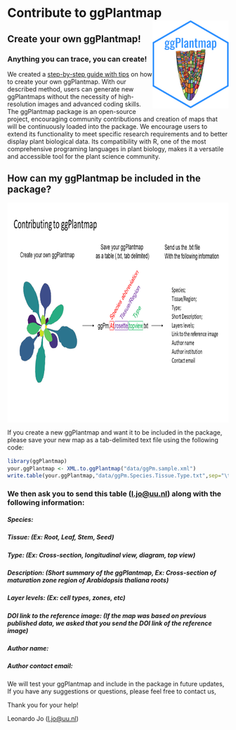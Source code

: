 
# Contribute to ggPlantmap <img src="images/hex.png" align="right" height="200"/>

## Create your own ggPlantmap!

### Anything you can trace, you can create!

We created a [step-by-step guide with
tips](https://github.com/leonardojo/ggPlantmap/blob/main/guides/TutorialforXMLfile.pdf)
on how to create your own ggPlantmap. With our described method, users
can generate new ggPlantmaps without the necessity of high-resolution
images and advanced coding skills. The ggPlantmap package is an
open-source project, encouraging community contributions and creation of
maps that will be continuously loaded into the package. We encourage
users to extend its functionality to meet specific research requirements
and to better display plant biological data. Its compatibility with R,
one of the most comprehensive programing languages in plant biology,
makes it a versatile and accessible tool for the plant science
community.

## How can my ggPlantmap be included in the package?

<p>
<img src="images/contributetoggPlantmap.png" align="center" height="500"/>
</p>

If you create a new ggPlantmap and want it to be included in the
package, please save your new map as a tab-delimited text file using the
following code:

``` r
library(ggPlantmap)
your.ggPlantmap <- XML.to.ggPlantmap("data/ggPm.sample.xml")
write.table(your.ggPlantmap,"data/ggPm.Species.Tissue.Type.txt",sep="\t",col.names=T)
```

### We then ask you to send this table (<l.jo@uu.nl>) along with the following information:

##### Species:

##### Tissue: (Ex: Root, Leaf, Stem, Seed)

##### Type: (Ex: Cross-section, longitudinal view, diagram, top view)

##### Description: (Short summary of the ggPlantmap, Ex: Cross-section of maturation zone region of Arabidopsis thaliana roots)

##### Layer levels: (Ex: cell types, zones, etc)

##### DOI link to the reference image: (If the map was based on previous published data, we asked that you send the DOI link of the reference image)

##### Author name:

##### Author contact email:

We will test your ggPlantmap and include in the package in future
updates, If you have any suggestions or questions, please feel free to
contact us,

Thank you for your help!

Leonardo Jo (<l.jo@uu.nl>)
